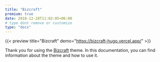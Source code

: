 ```yaml
---
title: "Bizcraft"
premium: true
date: 2018-12-28T11:02:05+06:00
# type dont remove or customize
type: "docs"
---
```


{{< preview title="Bizcraft" demo="https://bizcraft-hugo.vercel.app/" >}}

Thank you for using the [Bizcraft](https://gethugothemes.com/products/bizcraft/) theme. In this documentation, you can find information about the theme and how to use it.
